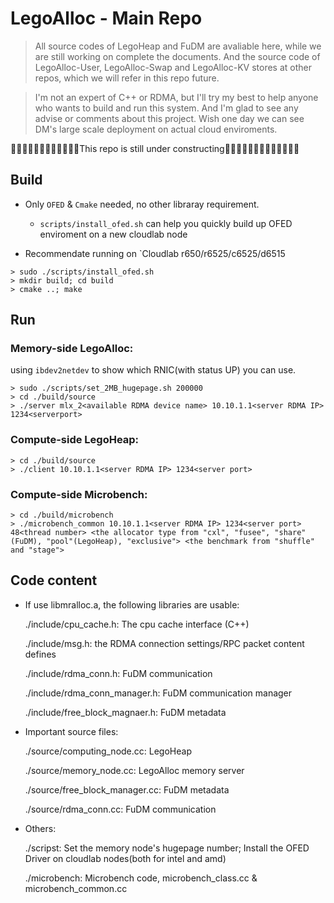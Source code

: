 # LegoAlloc - Main Repo

> All source codes of LegoHeap and FuDM are avaliable here, while we are still working on complete the documents. And the source code of LegoAlloc-User, LegoAlloc-Swap and LegoAlloc-KV stores at other repos, which we will refer in this repo future.

> I'm not an expert of C++ or RDMA, but I'll try my best to help anyone who wants to build and run this system. And I'm glad to see any advise or comments about this project. Wish one day we can see DM's large scale deployment on actual cloud enviroments.

🚧🚧🚧🚧🚧🚧🚧🚧🚧🚧🚧🚧This repo is still under constructing🚧🚧🚧🚧🚧🚧🚧🚧🚧🚧🚧🚧🚧

## Build 


* Only `OFED` & `Cmake` needed, no other libraray requirement.
    * `scripts/install_ofed.sh` can help you quickly build up OFED enviroment on a new cloudlab node

* Recommendate running on `Cloudlab r650/r6525/c6525/d6515

```shell
> sudo ./scripts/install_ofed.sh
> mkdir build; cd build
> cmake ..; make 
```

## Run

### Memory-side LegoAlloc:

using `ibdev2netdev` to show which RNIC(with status UP) you can use.

```
> sudo ./scripts/set_2MB_hugepage.sh 200000
> cd ./build/source
> ./server mlx_2<available RDMA device name> 10.10.1.1<server RDMA IP> 1234<serverport>
```


### Compute-side LegoHeap:

```
> cd ./build/source
> ./client 10.10.1.1<server RDMA IP> 1234<server port>
```

### Compute-side Microbench:

```
> cd ./build/microbench
> ./microbench_common 10.10.1.1<server RDMA IP> 1234<server port> 48<thread number> <the allocator type from "cxl", "fusee", "share"(FuDM), "pool"(LegoHeap), "exclusive"> <the benchmark from "shuffle" and "stage">
```

## Code content

* If use libmralloc.a, the following libraries are usable:

  ./include/cpu_cache.h: The cpu cache interface (C++)

  ./include/msg.h: the RDMA connection settings/RPC packet content defines
  
  ./include/rdma_conn.h: FuDM communication
  
  ./include/rdma_conn_manager.h: FuDM communication manager
  
  ./include/free_block_magnaer.h: FuDM metadata
  


* Important source files:
  
  ./source/computing_node.cc: LegoHeap
  
  ./source/memory_node.cc: LegoAlloc memory server 

  ./source/free_block_manager.cc: FuDM metadata 

  ./source/rdma_conn.cc: FuDM communication


* Others:
  
  ./scripst: Set the memory node's hugepage number; Install the OFED Driver on cloudlab nodes(both for intel and amd)
  
  ./microbench: Microbench code, microbench_class.cc & microbench_common.cc

